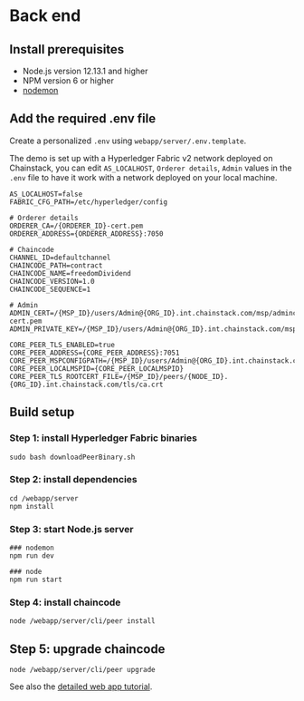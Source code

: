 # Back end

## Install prerequisites

- Node.js version 12.13.1 and higher
- NPM version 6 or higher
- [nodemon](https://nodemon.io/)

## Add the required .env file

Create a personalized `.env` using `webapp/server/.env.template`.

The demo is set up with a Hyperledger Fabric v2 network deployed on Chainstack, you can edit `AS_LOCALHOST`, `Orderer details`, `Admin` values in the `.env` file to have it work with a network deployed on your local machine.

```
AS_LOCALHOST=false
FABRIC_CFG_PATH=/etc/hyperledger/config

# Orderer details
ORDERER_CA=/{ORDERER_ID}-cert.pem
ORDERER_ADDRESS={ORDERER_ADDRESS}:7050

# Chaincode
CHANNEL_ID=defaultchannel
CHAINCODE_PATH=contract
CHAINCODE_NAME=freedomDividend
CHAINCODE_VERSION=1.0
CHAINCODE_SEQUENCE=1

# Admin
ADMIN_CERT=/{MSP_ID}/users/Admin@{ORG_ID}.int.chainstack.com/msp/admincerts/Admin@{ORG_ID}.int.chainstack.com-cert.pem
ADMIN_PRIVATE_KEY=/{MSP_ID}/users/Admin@{ORG_ID}.int.chainstack.com/msp/keystore/priv_sk

CORE_PEER_TLS_ENABLED=true
CORE_PEER_ADDRESS={CORE_PEER_ADDRESS}:7051
CORE_PEER_MSPCONFIGPATH=/{MSP_ID}/users/Admin@{ORG_ID}.int.chainstack.com/msp/
CORE_PEER_LOCALMSPID={CORE_PEER_LOCALMSPID}
CORE_PEER_TLS_ROOTCERT_FILE=/{MSP_ID}/peers/{NODE_ID}.{ORG_ID}.int.chainstack.com/tls/ca.crt
```

## Build setup

### Step 1: install Hyperledger Fabric binaries

```
sudo bash downloadPeerBinary.sh
```

### Step 2: install dependencies

```
cd /webapp/server
npm install
```

### Step 3: start Node.js server

```
### nodemon
npm run dev

### node
npm run start
```

### Step 4: install chaincode

```
node /webapp/server/cli/peer install
```

## Step 5: upgrade chaincode

```
node /webapp/server/cli/peer upgrade
```

See also the [detailed web app tutorial](https://chainstack.com/deploy-a-hyperledger-fabric-v2-web-app-using-sdk-for-node-js/).

